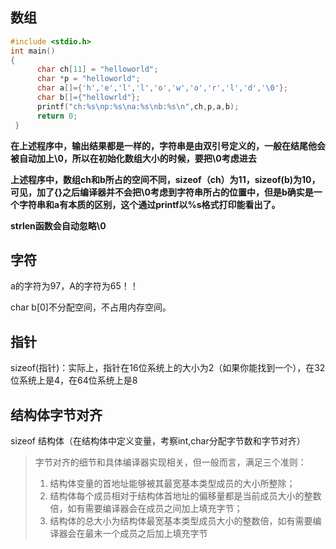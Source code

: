 ## 数组

```c
#include <stdio.h>
int main()
{
      char ch[11] = "helloworld";
      char *p = "helloworld";
      char a[]={'h','e','l','l','o','w','o','r','l','d','\0'};
      char b[]={"hellowrld"};
      printf("ch:%s\np:%s\na:%s\nb:%s\n",ch,p,a,b);
      return 0;
 }
```

**在上述程序中，输出结果都是一样的，字符串是由双引号定义的，一般在结尾他会被自动加上\0，所以在初始化数组大小的时候，要把\0考虑进去**

**上述程序中，数组ch和b所占的空间不同，sizeof（ch）为11，sizeof(b)为10，可见，加了{}之后编译器并不会把\0考虑到字符串所占的位置中，但是b确实是一个字符串和a有本质的区别，这个通过printf以%s格式打印能看出了。**

**strlen函数会自动忽略\0**

## 字符

a的字符为97，A的字符为65！！

  char b[0]不分配空间，不占用内存空间。

## 指针

sizeof(指针)：实际上，指针在16位系统上的大小为2（如果你能找到一个），在32位系统上是4，在64位系统上是8

## 结构体字节对齐

sizeof 结构体（在结构体中定义变量，考察int,char分配字节数和字节对齐）


>字节对齐的细节和具体编译器实现相关，但一般而言，满足三个准则：
>
>1. 结构体变量的首地址能够被其最宽基本类型成员的大小所整除；
>2. 结构体每个成员相对于结构体首地址的偏移量都是当前成员大小的整数倍，如有需要编译器会在成员之间加上填充字节；
>3. 结构体的总大小为结构体最宽基本类型成员大小的整数倍，如有需要编译器会在最末一个成员之后加上填充字节